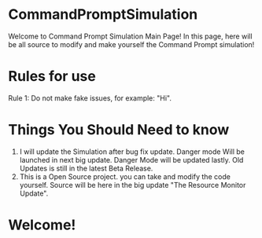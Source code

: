 # CommandPromptSimulation

Welcome to Command Prompt Simulation Main Page!
In this page, here will be all source to modify and make yourself the Command Prompt simulation!

# Rules for use

Rule 1: Do not make fake issues, for example: "Hi".




# Things You Should Need to know

1. I will update the Simulation after bug fix update. Danger mode Will be launched in next big update. Danger Mode will be updated lastly. Old Updates is still in the latest Beta Release.
2. This is a Open Source project. you can take and modify the code yourself. Source will be here in the big update "The Resource Monitor Update".

# Welcome!
